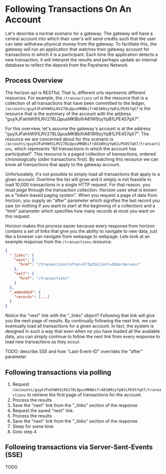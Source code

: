 # Following Transactions On An Account

Let's describe a normal scenario for a gateway:  The gateway will have a central account into which their user's will send credits such that the user can later withdraw physical money from the gateway.  To facilitate this, the gateway will run an application that watches their gateway account for transactions in which it is a participant.  Each time the application detects a new transaction, it will interpret the results and perhaps update an internal database to reflect the deposit from the Payshares Network.

## Process Overview

The horizon api is RESTful; That is, different urls represents different resources.  For example, the `/transactions` url is the resource that is a collection of all transactions that have been committed to the ledger, `/accounts/guyXJFahhW91LRV278LQpusMKBbifrA81W9zyYpB1LPE457qX7` is the resource that is the summary of the account with the address "guyXJFahhW91LRV278LQpusMKBbifrA81W9zyYpB1LPE457qX7".

For this overview, let's assume the gateway's account is at the address "guyXJFahhW91LRV278LQpusMKBbifrA81W9zyYpB1LPE457qX7".
The resource we are concerned about for this scenario is `/accounts/guyXJFahhW91LRV278LQpusMKBbifrA81W9zyYpB1LPE457qX7/transactions`, which represents "All transactions in which the account has participated".  This resource is a paged collection of transactions, ordered chronologically (older transactions first).  By watching this resource we can know all transactions that apply to the gateway account.

Unfortunately, it's not possible to simply load all transactions that apply to a given account.  Overtime the list will grow and it simply is not feasible to load 10,000 transactions in a single HTTP request.  For that reason, you must _page_ through the transaction collection.  Horizon uses what is known as a "token-based paging system".  When you request a page of data from horizon, you supply an "after" parameter which signifies the last record you saw (or nothing if you want to start at the beginning of a collection) and a "limit" parameter which specifies how many records at most you want on this request.

Horizon makes this process easier because every response from horizon contains a set of links that give you the ability to navigate to new data, just like a browser can navigate from webpage to webpage.  Lets look at an example response from the `/transactions` resource:

```json
{
  "_links": {
    "next": {
      "href": "/transactions?after=373a31&limit=10&order=asc"
    },
    "self": {
      "href": "/transactions"
    }
  },
  "_embedded": {
    "records": [...]
  }
}
```

Notice the "next" link with the "_links" object?  Following that link will give you the next page of results.  By continually following the next link, we can eventually load all transactions for a given account.  In fact, the system is designed in such a way that even when no you have loaded all the available data, you can simply continue to follow the next link from every response to load new transactions as they occur.

TODO: describe SSE and how "Last-Event-ID" overrides the "after" parameter

## Following transactions via polling

1.  Request `/accounts/guyXJFahhW91LRV278LQpusMKBbifrA81W9zyYpB1LPE457qX7/transactions` to retrieve the first page of transactions for the account.
2.  Process the results
3.  Save the "next" link from the "_links" section of the response
4.  Request the saved "next" link.
5.  Process the results
6.  Save the "next" link from the "_links" section of the response
7.  Sleep for some time
8.  Goto step 4


## Following transactions via Server-Sent-Events (SSE)

TODO

